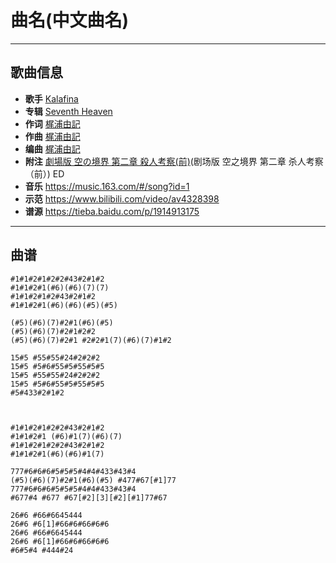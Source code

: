 # 曲名(中文曲名)

---

## 歌曲信息

- **歌手** [Kalafina](https://bgm.tv/person/6014)
- **专辑** [Seventh Heaven](https://bgm.tv/subject/4149)
- **作词** [梶浦由記](https://bgm.tv/person/1595)
- **作曲** [梶浦由記](https://bgm.tv/person/1595)
- **编曲** [梶浦由記](https://bgm.tv/person/1595)
- **附注** [劇場版 空の境界 第二章 殺人考察(前)](https://bgm.tv/subject/812)(剧场版 空之境界 第二章 杀人考察（前）) ED
- **音乐** https://music.163.com/#/song?id=1
- **示范** https://www.bilibili.com/video/av4328398
- **谱源** https://tieba.baidu.com/p/1914913175

---

## 曲谱

```
#1#1#2#1#2#2#43#2#1#2
#1#1#2#1(#6)(#6)(7)(7)
#1#1#2#1#2#43#2#1#2
#1#1#2#1(#6)(#6)(#5)(#5)

(#5)(#6)(7)#2#1(#6)(#5)
(#5)(#6)(7)#2#1#2#2
(#5)(#6)(7)#2#1 #2#2#1(7)(#6)(7)#1#2

15#5 #55#55#24#2#2#2
15#5 #5#6#55#5#55#5#5
15#5 #55#55#24#2#2#2
15#5 #5#6#55#5#55#5#5
#5#433#2#1#2



#1#1#2#1#2#2#43#2#1#2
#1#1#2#1 (#6)#1(7)(#6)(7)
#1#1#2#1#2#2#43#2#1#2
#1#1#2#1(#6)(#6)#1(7)

777#6#6#6#5#5#5#4#4#433#43#4
(#5)(#6)(7)#2#1(#6)(#5) #477#67[#1]77
777#6#6#6#5#5#5#4#4#433#43#4
#677#4 #677 #67[#2][3][#2][#1]77#67

26#6 #66#6645444
26#6 #6[1]#66#6#66#6#6
26#6 #66#6645444
26#6 #6[1]#66#6#66#6#6
#6#5#4 #444#24
```

